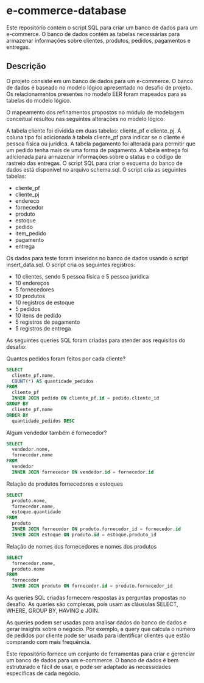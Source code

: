 # e-commerce-database
 Este repositório contém o script SQL para criar um banco de dados para um e-commerce. O banco de dados contém as tabelas necessárias para armazenar informações sobre clientes, produtos, pedidos, pagamentos e entregas.

 ## Descrição
 
 O projeto consiste em um banco de dados para um e-commerce. O banco de dados é baseado no modelo lógico apresentado no desafio de projeto. Os relacionamentos presentes no modelo EER foram mapeados para as tabelas do modelo lógico.

O mapeamento dos refinamentos propostos no módulo de modelagem conceitual resultou nas seguintes alterações no modelo lógico:

A tabela cliente foi dividida em duas tabelas: cliente_pf e cliente_pj. A coluna tipo foi adicionada à tabela cliente_pf para indicar se o cliente é pessoa física ou jurídica.
A tabela pagamento foi alterada para permitir que um pedido tenha mais de uma forma de pagamento.
A tabela entrega foi adicionada para armazenar informações sobre o status e o código de rastreio das entregas.
O script SQL para criar o esquema do banco de dados está disponível no arquivo schema.sql. O script cria as seguintes tabelas:

* cliente_pf
* cliente_pj
* endereco
* fornecedor
* produto
* estoque
* pedido
* item_pedido
* pagamento
* entrega

Os dados para teste foram inseridos no banco de dados usando o script insert_data.sql. O script cria os seguintes registros:

- 10 clientes, sendo 5 pessoa física e 5 pessoa jurídica
- 10 endereços
- 5 fornecedores
- 10 produtos
- 10 registros de estoque
- 5 pedidos
- 10 itens de pedido
- 5 registros de pagamento
- 5 registros de entrega

As seguintes queries SQL foram criadas para atender aos requisitos do desafio:

Quantos pedidos foram feitos por cada cliente?

```sql
SELECT
  cliente_pf.nome,
  COUNT(*) AS quantidade_pedidos
FROM
  cliente_pf
  INNER JOIN pedido ON cliente_pf.id = pedido.cliente_id
GROUP BY
  cliente_pf.nome
ORDER BY
  quantidade_pedidos DESC

```

Algum vendedor também é fornecedor?
```sql
SELECT
  vendedor.nome,
  fornecedor.nome
FROM
  vendedor
  INNER JOIN fornecedor ON vendedor.id = fornecedor.id
```
Relação de produtos fornecedores e estoques

```sql
SELECT
  produto.nome,
  fornecedor.nome,
  estoque.quantidade
FROM
  produto
  INNER JOIN fornecedor ON produto.fornecedor_id = fornecedor.id
  INNER JOIN estoque ON produto.id = estoque.produto_id
```

Relação de nomes dos fornecedores e nomes dos produtos

```sql
SELECT
  fornecedor.nome,
  produto.nome
FROM
  fornecedor
  INNER JOIN produto ON fornecedor.id = produto.fornecedor_id
```

As queries SQL criadas fornecem respostas às perguntas propostas no desafio. As queries são complexas, pois usam as cláusulas SELECT, WHERE, GROUP BY, HAVING e JOIN.

As queries podem ser usadas para analisar dados do banco de dados e gerar insights sobre o negócio. Por exemplo, a query que calcula o número de pedidos por cliente pode ser usada para identificar clientes que estão comprando com mais frequência.

Este repositório fornece um conjunto de ferramentas para criar e gerenciar um banco de dados para um e-commerce. O banco de dados é bem estruturado e fácil de usar, e pode ser adaptado às necessidades específicas de cada negócio.
